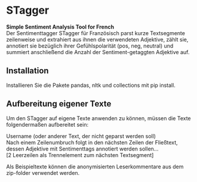 # STagger
**Simple Sentiment Analysis Tool for French**  
Der Sentimenttagger STagger für Französisch parst kurze Textsegmente zeilenweise und extrahiert aus ihnen die verwendeten Adjektive, zählt sie, annotiert sie bezüglich ihrer Gefühlspolarität (pos, neg, neutral) und summiert anschließend die Anzahl der Sentiment-getaggten Adjektive auf. 


## Installation
Installieren Sie die Pakete pandas, nltk und collections mit pip install.

## Aufbereitung eigener Texte 
Um den STagger auf eigene Texte anwenden zu können, müssen die Texte folgendermaßen aufbereitet sein:

Username (oder anderer Text, der nicht geparst werden soll)  
Nach einem Zeilenumbruch folgt in den nächsten Zeilen der Fließtext, dessen Adjektive mit Sentimenttags annotiert werden sollen...  
[2 Leerzeilen als Trennelement zum nächsten Textsegment]  

Als Beispieltexte können die anonymisierten Leserkommentare aus dem zip-folder verwendet werden.
